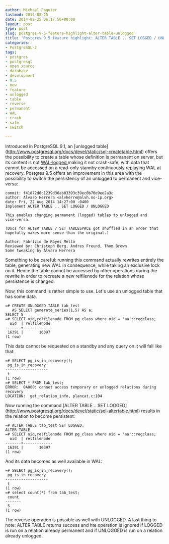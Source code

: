 ```yaml
---
author: Michael Paquier
lastmod: 2014-08-25
date: 2014-08-25 06:17:56+00:00
layout: post
type: post
slug: postgres-9-5-feature-highlight-alter-table-unlogged
title: 'Postgres 9.5 feature highlight: ALTER TABLE .. SET LOGGED / UNLOGGED'
categories:
- PostgreSQL-2
tags:
- postgres
- postgresql
- open source
- database
- development
- 9.5
- new
- feature
- unlogged
- table
- reverse
- permanent
- WAL
- crash
- safe
- switch

---
```


Introduced in PostgreSQL 9.1, an [unlogged table]
(http://www.postgresql.org/docs/devel/static/sql-createtable.html) offers
the possibility to create a table whose definition is permanent on server,
but its content is not [WAL-logged
](http://www.postgresql.org/docs/9.1/static/wal.html)
making it not crash-safe, with data that cannot be accessed on a read-only
stannby continuously replaying WAL at recovery. Postgres 9.5 offers an
improvement in this area with the possibility to switch the persistency of
an unlogged to permanent and vice-versa:

    commit: f41872d0c1239d36ab03393c39ec0b70e9ee2a3c
    author: Alvaro Herrera <alvherre@alvh.no-ip.org>
    date: Fri, 22 Aug 2014 14:27:00 -0400
    Implement ALTER TABLE .. SET LOGGED / UNLOGGED

    This enables changing permanent (logged) tables to unlogged and
    vice-versa.

    (Docs for ALTER TABLE / SET TABLESPACE got shuffled in an order that
    hopefully makes more sense than the original.)

    Author: Fabrízio de Royes Mello
    Reviewed by: Christoph Berg, Andres Freund, Thom Brown
    Some tweaking by Álvaro Herrera

Something to be careful: running this command actually rewrites entirely
the table, generating new WAL in consequence, while taking an exclusive
lock on it. Hence the table cannot be accessed by other operations during
the rewrite in order to recreate a new relfilenode for the relation whose
persistence is changed.

Now, this command is rather simple to use. Let's use an unlogged table that
has some data.

    =# CREATE UNLOGGED TABLE tab_test
	   AS SELECT generate_series(1,5) AS a;
    SELECT 5
    =# SELECT oid,relfilenode FROM pg_class where oid = 'aa'::regclass;
      oid  | relfilenode
    -------+-------------
     16391 |       16397
    (1 row)

This data cannot be requested on a standby and any query on it will fail
like that:

    =# SELECT pg_is_in_recovery();
     pg_is_in_recovery
    -------------------
     t
    (1 row)
    =# SELECT * FROM tab_test;
    ERROR:  0A000: cannot access temporary or unlogged relations during recovery
    LOCATION:  get_relation_info, plancat.c:104

Now running the command [ALTER TABLE .. SET LOGGED]
(http://www.postgresql.org/docs/devel/static/sql-altertable.html) results
in the relation to become persistent:

    =# ALTER TABLE tab_test SET LOGGED;
    ALTER TABLE
    =# SELECT oid,relfilenode FROM pg_class where oid = 'aa'::regclass;
      oid  | relfilenode
    -------+-------------
     16391 |       16397
    (1 row)

And its data becomes as well available in WAL:

    =# SELECT pg_is_in_recovery();
     pg_is_in_recovery
    -------------------
     t
    (1 row)
    =# select count(*) from tab_test;
     count
    -------
     5
    (1 row)

The reverse operation is possible as well with UNLOGGED. A last thing to
note: ALTER TABLE returns success and hte operation is ignored if LOGGED
is run on a relation already permanent and if UNLOGGED is run on a relation
already unlogged.
